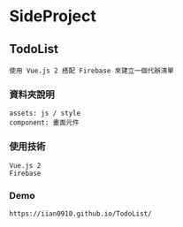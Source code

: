 # SideProject

## TodoList
```
使用 Vue.js 2 搭配 Firebase 來建立一個代辦清單
```

### 資料夾說明
```
assets: js / style
component: 畫面元件
```

### 使用技術
```
Vue.js 2
Firebase
```

### Demo
```
https://iian0910.github.io/TodoList/
```
